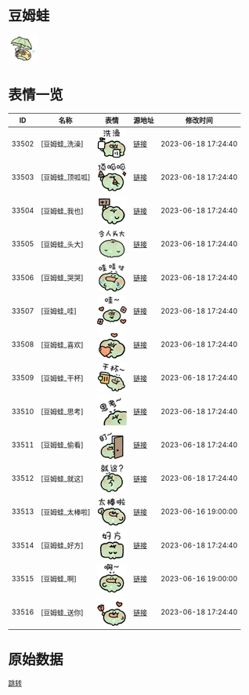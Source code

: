 # 豆姆蛙

<img src="./cover.png" height="60" alt="cover" />

# 表情一览

|ID|名称|表情|源地址|修改时间|
|----|----|----|----|----|
|33502|[豆姆蛙_洗澡]|<img src="./pic/033502_%5B豆姆蛙_洗澡%5D.png" height="60" alt="洗澡"/>|[链接](https://i0.hdslb.com/bfs/garb/e7f3966a47766de19754ff698a892e040c719c89.png)|2023-06-18 17:24:40|
|33503|[豆姆蛙_顶呱呱]|<img src="./pic/033503_%5B豆姆蛙_顶呱呱%5D.png" height="60" alt="顶呱呱"/>|[链接](https://i0.hdslb.com/bfs/garb/4817d9d19f94e4d1e245ed654163260a154e1897.png)|2023-06-18 17:24:40|
|33504|[豆姆蛙_我也]|<img src="./pic/033504_%5B豆姆蛙_我也%5D.png" height="60" alt="我也"/>|[链接](https://i0.hdslb.com/bfs/garb/7dcf0daab639cd8ef7c538c11e96dd8da596300c.png)|2023-06-18 17:24:40|
|33505|[豆姆蛙_头大]|<img src="./pic/033505_%5B豆姆蛙_头大%5D.png" height="60" alt="头大"/>|[链接](https://i0.hdslb.com/bfs/garb/c438fa9dc296edc0753e31a5355a36ba14eda1e2.png)|2023-06-18 17:24:40|
|33506|[豆姆蛙_哭哭]|<img src="./pic/033506_%5B豆姆蛙_哭哭%5D.png" height="60" alt="哭哭"/>|[链接](https://i0.hdslb.com/bfs/garb/cbd16dc5779ce4235d6d8af470099119627d6878.png)|2023-06-18 17:24:40|
|33507|[豆姆蛙_哇]|<img src="./pic/033507_%5B豆姆蛙_哇%5D.png" height="60" alt="哇"/>|[链接](https://i0.hdslb.com/bfs/garb/9529e7cef111743546d9f8faff7cc3d5e56eb046.png)|2023-06-18 17:24:40|
|33508|[豆姆蛙_喜欢]|<img src="./pic/033508_%5B豆姆蛙_喜欢%5D.png" height="60" alt="喜欢"/>|[链接](https://i0.hdslb.com/bfs/garb/a12c7ccddb138f2efa18b547e32aa689ec631e8a.png)|2023-06-18 17:24:40|
|33509|[豆姆蛙_干杯]|<img src="./pic/033509_%5B豆姆蛙_干杯%5D.png" height="60" alt="干杯"/>|[链接](https://i0.hdslb.com/bfs/garb/66e1efb73f021b6c96bcd2f35a8459c6ffef2de9.png)|2023-06-18 17:24:40|
|33510|[豆姆蛙_思考]|<img src="./pic/033510_%5B豆姆蛙_思考%5D.png" height="60" alt="思考"/>|[链接](https://i0.hdslb.com/bfs/garb/026476830cfb1bc664738564d0ba511034dfb86c.png)|2023-06-18 17:24:40|
|33511|[豆姆蛙_偷看]|<img src="./pic/033511_%5B豆姆蛙_偷看%5D.png" height="60" alt="偷看"/>|[链接](https://i0.hdslb.com/bfs/garb/45f07e407be7b67b1e46f378b2e32dbe3176bc12.png)|2023-06-18 17:24:40|
|33512|[豆姆蛙_就这]|<img src="./pic/033512_%5B豆姆蛙_就这%5D.png" height="60" alt="就这"/>|[链接](https://i0.hdslb.com/bfs/garb/b1abe85757706f9d59a7879475229c5013a0f500.png)|2023-06-18 17:24:40|
|33513|[豆姆蛙_太棒啦]|<img src="./pic/033513_%5B豆姆蛙_太棒啦%5D.png" height="60" alt="太棒啦"/>|[链接](https://i0.hdslb.com/bfs/garb/0db4cff7d0fe9c621438cbbb62c07add289cd56c.png)|2023-06-16 19:00:00|
|33514|[豆姆蛙_好方]|<img src="./pic/033514_%5B豆姆蛙_好方%5D.png" height="60" alt="好方"/>|[链接](https://i0.hdslb.com/bfs/garb/ec332933ce0a797407edb1185ecdb94135710847.png)|2023-06-18 17:24:40|
|33515|[豆姆蛙_啊]|<img src="./pic/033515_%5B豆姆蛙_啊%5D.png" height="60" alt="啊"/>|[链接](https://i0.hdslb.com/bfs/garb/86a094eb8406d3db9e6e139f7cbe56034b197ac4.png)|2023-06-16 19:00:00|
|33516|[豆姆蛙_送你]|<img src="./pic/033516_%5B豆姆蛙_送你%5D.png" height="60" alt="送你"/>|[链接](https://i0.hdslb.com/bfs/garb/43c322e5ec6df759354393c297fa608bb7e9e455.png)|2023-06-18 17:24:40|

# 原始数据

[跳转](./raw.json)

